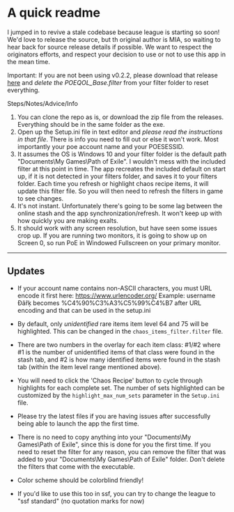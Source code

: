 # A quick readme
I jumped in to revive a stale codebase because league is starting so soon! We'd love to release the source, but th original author is MIA, so waiting to hear back for source release details if possible. We want to respect the originators efforts, and respect your decision to use or not to use this app in the mean time.

Important: If you are not been using v0.2.2, please download that release [here](https://github.com/notablackbear/poe_qolV2/releases/tag/V0.2.2) and *delete the POEQOL_Base.filter* from your filter folder to reset everything.

Steps/Notes/Advice/Info
1) You can clone the repo as is, or download the zip file from the releases. Everything should be in the same folder as the exe.
2) Open up the Setup.ini file in text editor and *please read the instructions in that file*. There is info you need to fill out or else it won't work. Most importantly your poe account name and your POESESSID.
3) It assumes the OS is Windows 10 and your filter folder is the default path "Documents\My Games\Path of Exile". I wouldn't mess with the included filter at this point in time. The app recreates the included default on start up, if it is not detected in your filters folder, and saves it to your filters folder. Each time you refresh or highlight chaos recipe items, it will update this filter file. So you will then need to refresh the filters in game to see changes.
4) It's not instant. Unfortunately there's going to be some lag between the online stash and the app synchronization/refresh. It won't keep up with how quickly you are making exalts.
5) It should work with any screen resolution, but have seen some issues crop up. If you are running two monitors, it is going to show up on Screen 0, so run PoE in Windowed Fullscreen on your primary monitor.

----
Updates
-----

* If your account name contains non-ASCII characters, you must URL encode it first here: https://www.urlencoder.org/ Example: username Đãřķ becomes %C4%90%C3%A3%C5%99%C4%B7 after URL encoding and that can be used in the setup.ini

* By default, only *unidentified* rare items item level 64 and 75 will be highlighted. This can be changed in the `chaos_items_filter.filter` file.

* There are two numbers in the overlay for each item class: #1/#2 where #1 is the number of unidentified items of that class were found in the stash tab, and #2 is how many identified items were found in the stash tab (within the item level range mentioned above).

* You will need to click the 'Chaos Recipe' button to cycle through highlights for each complete set. The number of sets highlighted can be customized by the `highlight_max_num_sets` parameter in the `Setup.ini` file.

* Please try the latest files if you are having issues after successfully being able to launch the app the first time.

* There is no need to copy anything into your "Documents\My Games\Path of Exile\", since this is done for you the first time. If you need to reset the filter for any reason, you can remove the filter that was added to your "Documents\My Games\Path of Exile\" folder. Don't delete the filters that come with the executable.

* Color scheme should be colorblind friendly!

* If you'd like to use this too in ssf, you can try to change the league to "ssf standard" (no quotation marks for now)
